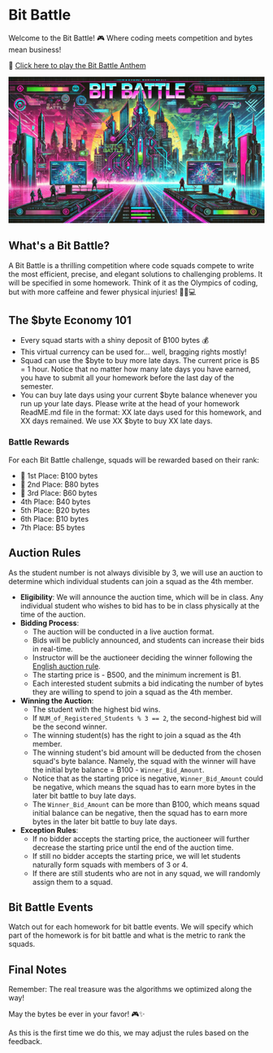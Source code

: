 # Bit Battle

Welcome to the Bit Battle! 🎮 Where coding meets competition and bytes mean business! 

🎵 [Click here to play the Bit Battle Anthem](https://www.dropbox.com/scl/fi/949wt25ywgx5790z16ipn/BitBattle.mp3?rlkey=dvdcjbpf55lqtlrj26duc0yuh&dl=0)

![bit_battle](./syllabus.assets/bitbattle.png)

## What's a Bit Battle? 

A Bit Battle is a thrilling competition where code squads compete to write the most efficient, precise, and elegant solutions to challenging problems. It will be specified in some homework. Think of it as the Olympics of coding, but with more caffeine and fewer physical injuries! 🏃‍♂️💻

## The $byte Economy 101

- Every squad starts with a shiny deposit of ₿100 bytes 💰
- This virtual currency can be used for... well, bragging rights mostly! 
- Squad can use the $byte to buy more late days. The current price is ₿5 = 1 hour. Notice that no matter how many late days you have earned, you have to submit all your homework before the last day of the semester.
- You can buy late days using your current $byte balance whenever you run up your late days. Please write at the head of your homework ReadME.md file in the format: XX late days used for this homework, and XX days remained. We use XX $byte to buy XX late days.

### Battle Rewards
For each Bit Battle challenge, squads will be rewarded based on their rank:

- 🥇 1st Place: ₿100 bytes
- 🥈 2nd Place: ₿80 bytes
- 🥉 3rd Place: ₿60 bytes
- 4th Place: ₿40 bytes
- 5th Place: ₿20 bytes
- 6th Place: ₿10 bytes
- 7th Place: ₿5 bytes

## Auction Rules

As the student number is not always divisible by 3, we will use an auction to determine which individual students can join a squad as the 4th member. 

- **Eligibility**: We will announce the auction time, which will be in class. Any individual student who wishes to bid has to be in class physically at the time of the auction.
- **Bidding Process**:
  - The auction will be conducted in a live auction format.
  - Bids will be publicly announced, and students can increase their bids in real-time.
  - Instructor will be the auctioneer deciding the winner following the [English auction rule](https://en.wikipedia.org/wiki/English_auction).
  - The starting price is - ₿500, and the minimum increment is ₿1.
  - Each interested student submits a bid indicating the number of bytes they are willing to spend to join a squad as the 4th member.
- **Winning the Auction**:
  - The student with the highest bid wins.
  - If `NUM_of_Registered_Students % 3 == 2`, the second-highest bid will be the second winner.
  - The winning student(s) has the right to join a squad as the 4th member.
  - The winning student's bid amount will be deducted from the chosen squad's byte balance. Namely, the squad with the winner will have the initial byte balance = ₿100 - `Winner_Bid_Amount`.
  - Notice that as the starting price is negative, `Winner_Bid_Amount` could be negative, which means the squad has to earn more bytes in the later bit battle to buy late days.
  -  The `Winner_Bid_Amount` can be more than ₿100, which means squad initial balance can be negative, then the squad has to earn more bytes in the later bit battle to buy late days.
- **Exception Rules**:
  - If no bidder accepts the starting price, the auctioneer will further decrease the starting price until the end of the auction time.
  - If still no bidder accepts the starting price, we will let students naturally form squads with members of 3 or 4.
  - If there are still students who are not in any squad, we will randomly assign them to a squad.


## Bit Battle Events

Watch out for each homework for bit battle events. We will specify which part of the homework is for bit battle and what is the metric to rank the squads.


## Final Notes

Remember: The real treasure was the algorithms we optimized along the way! 

May the bytes be ever in your favor! 🎮✨

As this is the first time we do this, we may adjust the rules based on the feedback. 

